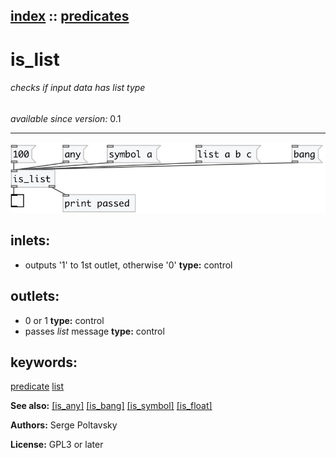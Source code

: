 [index](index.html) :: [predicates](category_predicates.html)
---

# is_list

###### checks if input data has *list* type

*available since version:* 0.1

---




[![example](../examples/img/is_list.jpg)](../examples/pd/is_list.pd)









## inlets:

* outputs &#39;1&#39; to 1st outlet, otherwise &#39;0&#39; 
__type:__ control<br>



## outlets:

* 0 or 1
__type:__ control<br>
* passes *list* message
__type:__ control<br>



## keywords:

[predicate](keywords/predicate.html)
[list](keywords/list.html)



**See also:**
[\[is_any\]](is_any.html)
[\[is_bang\]](is_bang.html)
[\[is_symbol\]](is_symbol.html)
[\[is_float\]](is_float.html)




**Authors:** Serge Poltavsky




**License:** GPL3 or later





